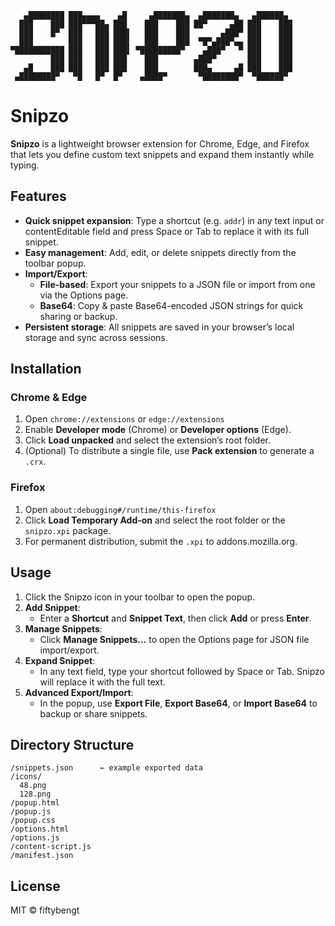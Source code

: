 ```
   ▄████████ ███▄▄▄▄    ▄█     ▄███████▄  ▄███████▄   ▄██████▄  
  ███    ███ ███▀▀▀██▄ ███    ███    ███ ██▀     ▄██ ███    ███ 
  ███    █▀  ███   ███ ███▌   ███    ███       ▄███▀ ███    ███ 
  ███        ███   ███ ███▌   ███    ███  ▀█▀▄███▀▄▄ ███    ███ 
▀███████████ ███   ███ ███▌ ▀█████████▀    ▄███▀   ▀ ███    ███ 
         ███ ███   ███ ███    ███        ▄███▀       ███    ███ 
   ▄█    ███ ███   ███ ███    ███        ███▄     ▄█ ███    ███ 
 ▄████████▀   ▀█   █▀  █▀    ▄████▀       ▀████████▀  ▀██████▀  
 ```                                                               

# Snipzo

**Snipzo** is a lightweight browser extension for Chrome, Edge, and Firefox that lets you define custom text snippets and expand them instantly while typing.

## Features

- **Quick snippet expansion**: Type a shortcut (e.g. `addr`) in any text input or contentEditable field and press Space or Tab to replace it with its full snippet.
- **Easy management**: Add, edit, or delete snippets directly from the toolbar popup.
- **Import/Export**:
  - **File-based**: Export your snippets to a JSON file or import from one via the Options page.
  - **Base64**: Copy & paste Base64-encoded JSON strings for quick sharing or backup.
- **Persistent storage**: All snippets are saved in your browser’s local storage and sync across sessions.

## Installation

### Chrome & Edge
1. Open `chrome://extensions` or `edge://extensions`
2. Enable **Developer mode** (Chrome) or **Developer options** (Edge).
3. Click **Load unpacked** and select the extension’s root folder.
4. (Optional) To distribute a single file, use **Pack extension** to generate a `.crx`.

### Firefox
1. Open `about:debugging#/runtime/this-firefox`
2. Click **Load Temporary Add-on** and select the root folder or the `snipzo.xpi` package.
3. For permanent distribution, submit the `.xpi` to addons.mozilla.org.

## Usage

1. Click the Snipzo icon in your toolbar to open the popup.
2. **Add Snippet**:
   - Enter a **Shortcut** and **Snippet Text**, then click **Add** or press **Enter**.
3. **Manage Snippets**:
   - Click **Manage Snippets…** to open the Options page for JSON file import/export.
4. **Expand Snippet**:
   - In any text field, type your shortcut followed by Space or Tab. Snipzo will replace it with the full text.
5. **Advanced Export/Import**:
   - In the popup, use **Export File**, **Export Base64**, or **Import Base64** to backup or share snippets.

## Directory Structure
```plaintext
/snippets.json      ← example exported data
/icons/
  48.png
  128.png
/popup.html
/popup.js
/popup.css
/options.html
/options.js
/content-script.js
/manifest.json
```  

## License
MIT © fiftybengt

